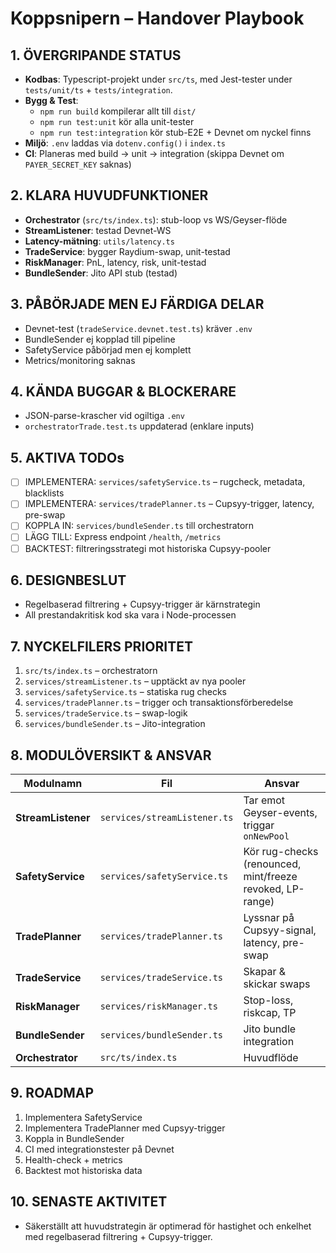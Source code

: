# Koppsnipern – Handover Playbook

## 1. ÖVERGRIPANDE STATUS

- **Kodbas**: Typescript-projekt under `src/ts`, med Jest-tester under `tests/unit/ts` + `tests/integration`.
- **Bygg & Test**:
  - `npm run build` kompilerar allt till `dist/`
  - `npm run test:unit` kör alla unit-tester
  - `npm run test:integration` kör stub-E2E + Devnet om nyckel finns
- **Miljö**: `.env` laddas via `dotenv.config()` i `index.ts`
- **CI**: Planeras med build → unit → integration (skippa Devnet om `PAYER_SECRET_KEY` saknas)

## 2. KLARA HUVUDFUNKTIONER

- **Orchestrator** (`src/ts/index.ts`): stub-loop vs WS/Geyser-flöde
- **StreamListener**: testad Devnet-WS
- **Latency-mätning**: `utils/latency.ts`
- **TradeService**: bygger Raydium-swap, unit-testad
- **RiskManager**: PnL, latency, risk, unit-testad
- **BundleSender**: Jito API stub (testad)

## 3. PÅBÖRJADE MEN EJ FÄRDIGA DELAR

- Devnet-test (`tradeService.devnet.test.ts`) kräver `.env`
- BundleSender ej kopplad till pipeline
- SafetyService påbörjad men ej komplett
- Metrics/monitoring saknas

## 4. KÄNDA BUGGAR & BLOCKERARE

- JSON-parse-krascher vid ogiltiga `.env`
- `orchestratorTrade.test.ts` uppdaterad (enklare inputs)

## 5. AKTIVA TODOs

- [ ] IMPLEMENTERA: `services/safetyService.ts` – rugcheck, metadata, blacklists
- [ ] IMPLEMENTERA: `services/tradePlanner.ts` – Cupsyy-trigger, latency, pre-swap
- [ ] KOPPLA IN: `services/bundleSender.ts` till orchestratorn
- [ ] LÄGG TILL: Express endpoint `/health`, `/metrics`
- [ ] BACKTEST: filtreringsstrategi mot historiska Cupsyy-pooler

## 6. DESIGNBESLUT

- Regelbaserad filtrering + Cupsyy-trigger är kärnstrategin
- All prestandakritisk kod ska vara i Node-processen

## 7. NYCKELFILERS PRIORITET

1. `src/ts/index.ts` – orchestratorn
2. `services/streamListener.ts` – upptäckt av nya pooler
3. `services/safetyService.ts` – statiska rug checks
4. `services/tradePlanner.ts` – trigger och transaktionsförberedelse
5. `services/tradeService.ts` – swap-logik
6. `services/bundleSender.ts` – Jito-integration

## 8. MODULÖVERSIKT & ANSVAR

Modulnamn | Fil | Ansvar
----------|-----|-------
**StreamListener** | `services/streamListener.ts` | Tar emot Geyser-events, triggar `onNewPool`
**SafetyService** | `services/safetyService.ts` | Kör rug-checks (renounced, mint/freeze revoked, LP-range)
**TradePlanner** | `services/tradePlanner.ts` | Lyssnar på Cupsyy-signal, latency, pre-swap
**TradeService** | `services/tradeService.ts` | Skapar & skickar swaps
**RiskManager** | `services/riskManager.ts` | Stop-loss, riskcap, TP
**BundleSender** | `services/bundleSender.ts` | Jito bundle integration
**Orchestrator** | `src/ts/index.ts` | Huvudflöde

## 9. ROADMAP

1. Implementera SafetyService
2. Implementera TradePlanner med Cupsyy-trigger
3. Koppla in BundleSender
4. CI med integrationstester på Devnet
5. Health-check + metrics
6. Backtest mot historiska data

## 10. SENASTE AKTIVITET

- Säkerställt att huvudstrategin är optimerad för hastighet och enkelhet med regelbaserad filtrering + Cupsyy-trigger.
